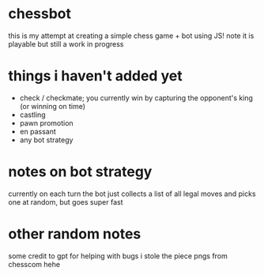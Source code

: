 # chessbot

this is my attempt at creating a simple chess game + bot using JS! note it is playable but still a work in progress

# things i haven't added yet

- check / checkmate; you currently win by capturing the opponent's king (or winning on time)
- castling
- pawn promotion
- en passant
- any bot strategy

# notes on bot strategy

currently on each turn the bot just collects a list of all legal moves and picks one at random, but goes super fast

# other random notes

some credit to gpt for helping with bugs
i stole the piece pngs from chesscom hehe
